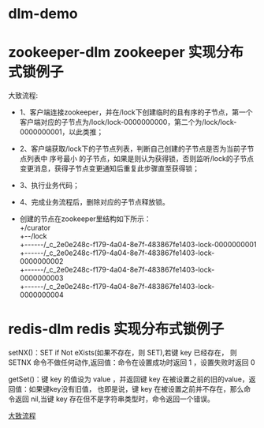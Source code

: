 # dlm-demo

# zookeeper-dlm zookeeper 实现分布式锁例子

大致流程:<br>

 * 1、客户端连接zookeeper，并在/lock下创建临时的且有序的子节点，第一个客户端对应的子节点为/lock/lock-0000000000，第二个为/lock/lock-0000000001，以此类推；
 
 * 2、客户端获取/lock下的子节点列表，判断自己创建的子节点是否为当前子节点列表中 序号最小 的子节点，如果是则认为获得锁，否则监听/lock的子节点变更消息，获得子节点变更通知后重复此步骤直至获得锁；
 * 3、执行业务代码；
 * 4、完成业务流程后，删除对应的子节点释放锁。
 * 创建的节点在zookeeper里结构如下所示：<br>
 +/curator<br>
  +--/lock<br>
    +------/_c_2e0e248c-f179-4a04-8e7f-483867fe1403-lock-0000000001<br>
    +------/_c_2e0e248c-f179-4a04-8e7f-483867fe1403-lock-0000000002<br>
    +------/_c_2e0e248c-f179-4a04-8e7f-483867fe1403-lock-0000000003<br>
    +------/_c_2e0e248c-f179-4a04-8e7f-483867fe1403-lock-0000000004

# redis-dlm redis 实现分布式锁例子

setNX()：SET if Not eXists(如果不存在，则 SET),若键 key 已经存在， 则 SETNX 命令不做任何动作,返回值：命令在设置成功时返回 1 ，设置失败时返回 0<br>

getSet()：键 key 的值设为 value ，并返回键 key 在被设置之前的旧的value，返回值：如果键key没有旧值， 也即是说，键 key 在被设置之前并不存在，那么命令返回 nil,当键 key 存在但不是字符串类型时，命令返回一个错误。<br>


<a href="https://blog.csdn.net/dazou1/article/details/88088223">大致流程</a>


